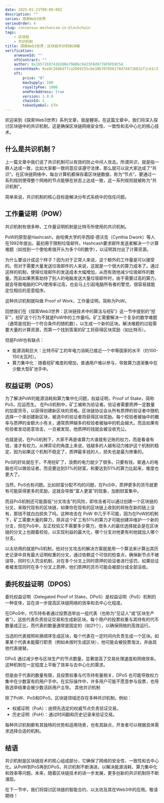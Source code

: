 ```yaml
---
date: 2025-01-21T00:00:00Z
description: ""
series: 探索Web3世界
seriesOrder: 4
slug: consensus-mechanism-in-blockchain
tags:
    - 区块链
    - 共识机制
title: 探索Web3世界：区块链共识机制详解
verification:
    arweaveId: ""
    nftContract: ""
    author: 0x16572b97410200e79AB6c9423F8d9778F0Fb9C54
    contentHash: 0xe8c2686d77ca2069255cbe30b707056270d74873b832f1c61c31d6017e97337a1.0.0
    nft:
        price: "0"
        maxSupply: 100
        royaltyFee: 1000
        onePerAddress: true
        version: 1.0.0
        chainId: 1
        tokenSymbol: ETH
---
```


欢迎来到《探索Web3世界》系列文章，我是鲤哥。在这篇文章中，我们将深入探讨区块链中的共识机制，这是确保区块链网络安全性、一致性和去中心化的核心技术。

## 什么是共识机制？

上一篇文章中我们说了共识机制可以有效的防止中间人攻击。所谓共识，就是指一群人达成一致，比如大家都一致同意应该遵守法律，那么就可以说大家达成了“共识”。在区块链网络中，每台计算机都保存着区块链数据，称为“节点”，要通过一系列规则使得整个网络的节点能够在状态上达成一致，这一系列规则就被称为“共识机制”。

简单来说，共识机制的核心目标是解决分布式系统中的信任问题。

## 工作量证明（POW）

共识机制有很多种，工作量证明机制是比特币所使用的共识机制。

PoW的原型是Hashcash，由哈佛大学的辛西娅·德沃克（Cynthia Dwork）等人在1992年提出，最初用于限制垃圾邮件。Hashcash要求邮件发送者解决一个计算难题（如找到一个使哈希值开头为多个0的数字），以证明其付出了计算资源。

为什么要设计成这个样子？因为对于正常人来说，这个额外的工作量是可以接受的。但对于需要大量发送垃圾邮件的人来说，这就是一个很大的算力成本了。通过这样的机制，使得垃圾邮件的发送成本大幅增加，从而有效地减少垃圾邮件的数量。而且如果黑客劫持了别人的电脑发送大量垃圾邮件时，由于需要过高的算力，就会导致电脑的CPU使用率过高，也会马上引起电脑所有者的警觉，很容易就能定位相应的恶意程序。

这种共识机制就叫做 Proof of Work，工作量证明，简称为PoW。

回想我们在《探索Web3世界：区块链技术中的算法与挖矿》这一节中提到的“挖矿”，挖矿这个行为不就是PoW中的工作量吗。矿工需要解决一个复杂的数学难题（通常是找到一个符合条件的随机数），以生成一个新的区块。解决难题的过程需要大量的计算资源，而第一个找到答案的矿工将获得区块奖励（如比特币）。

但是PoW也有缺点：

- 能源消耗巨大：比特币矿工的年电力消耗已接近一个中等国家的水平（约100-150太瓦时）。
- 算力集中化：随着挖矿难度的增加，普通用户难以参与，导致算力逐渐集中在少数大型矿池手中。

## 权益证明（POS）

为了解决PoW的能源消耗和算力集中化问题，权益证明，Proof of Stake，简称 PoS，应运而生。
在PoS机制中，矿工被称为验证者。验证者需要质押一定数量的加密货币，以获得创建新区块的资格。区块链协议会从所有质押的验证者中随机选择一个来创建新区块，被选中的验证者将获得区块奖励。每个校验者被抽中的概率与质押的金额大小有关，通常质押越多的校验者被抽中的机会越大。而且如果有检验者发动恶意攻击，一旦被发现，他质押的钱就会被没收充公。

也就是说，在PoS机制下，大家不再是谁算力大谁就有记账的权力，而是看谁有钱，谁才有权力。从博弈论的角度上来说，钱越多的人越有动力维护这个机制的稳定，因为如果这个机制不稳定了，质押最多钱的人，损失也是最为惨重的。

PoS的好处就在于，不用挖矿了，浪费的电力就少了很多。只要有钱，普通人的电脑也可以做验证者。而且要达到51%的财富，和要达到51%的算力比起来，难度也更大了。

当然，PoS也有问题。比如财富分配不均的问题，在PoS中，质押更多的货币就更有可能获得更多的奖励，这就会导致“富人更富”的现象，加剧财富集中。

而且PoS机制还可能面临“分叉攻击”的风险，即攻击者可以通过创建一个区块链的分叉，来取代现有的区块链，如果你在现有的区块链上收到的转账在新的链上没有，那钱不就白白损失了吗。这种攻击在 PoW 中几乎不可能，因为在PoW的机制下，矿工需要大量的算力，除非这个矿工有51%的算力才可能创建并维护一个新的分支，但在PoS中，反正校验又不需要多少算力，很多人的最优选择就会是在区块链的分叉上也跟着校验，以实现利益的最大化，哪个分支对他更有利他就加入哪个分支。

以太坊用的就是PoS机制，他对分叉攻击的解决方案就是用一个算法来计算出其历史记录中具有最大证明权重的分叉，通过依赖这个可信的检查点，确保新节点不被误导，同时引入罚没机制，对在多个分叉上同时质押的验证者进行惩罚。如果验证者被发现同时在多个分叉上质押，他们质押的货币可能会被部分或全部没收。

## 委托权益证明（DPOS）

委托权益证明（Delegated Proof of Stake，DPoS）是权益证明（PoS）机制的一种变体，旨在进一步提高区块链网络的效率和去中心化程度。

在DPoS中，代币持有者通过投票选举出一组代表（也称为“见证人”或“区块生产者”）。这些代表负责验证交易和生成新区块。每个用户的投票权重与其持有的代币数量成正比，而代表的数量通常是固定的（如21个），以确保网络的高效运行。

当选的代表按照轮换顺序生成区块，每个代表在一定时间内负责生成一个区块。如果某个代表未能履行职责（例如未按时生成区块），他可能会被投票淘汰，并由其他代表接替。

DPoS 通过减少参与区块生产的节点数量，显著提高了交易处理速度和网络效率。这种机制在一定程度上平衡了效率与去中心化的需求。

但是由于代表的数量有限，且投票权重与代币持有量相关，DPoS 也可能导致权力集中在少数富有的用户手中。在实际操作中，许多用户可能不愿意参与投票，也导致选举结果会被少数活跃用户主导。
其他共识机制

除了PoW、PoS和DPoS，区块链领域还存在多种共识机制，例如：

- 权威证明（PoA）：由预先选定的权威节点负责验证交易。
- 历史证明（PoH）：通过时间戳和历史记录来验证交易。

每种共识机制都有其独特的优势和适用场景，也有其缺点，开发者可以根据具体需求选择合适的机制。

## 结语

共识机制是区块链技术的核心组成部分，它确保了网络的安全性、一致性和去中心化。从PoW到PoS再到DPoS，共识机制不断演进，以解决能源消耗、算力集中化和效率等问题。未来，随着区块链技术的进一步发展，更多创新的共识机制将不断涌现。

在下一节中，我们将探讨区块链的智能合约、以太坊及其在Web3中的应用。敬请期待！